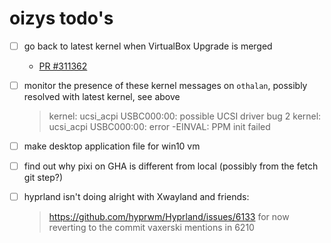 # oizys todo's

- [ ] go back to latest kernel when VirtualBox Upgrade is merged
  - [PR #311362](https://github.com/NixOS/nixpkgs/pull/311362)

- [ ] monitor the presence of these kernel messages on `othalan`,
      possibly resolved with latest kernel, see above
  > kernel: ucsi_acpi USBC000:00: possible UCSI driver bug 2
  > kernel: ucsi_acpi USBC000:00: error -EINVAL: PPM init failed

- [ ] make desktop application file for win10 vm

- [ ] find out why pixi on GHA is different from local (possibly from the fetch git step?)

- [ ] hyprland isn't doing alright with Xwayland and friends:
  > https://github.com/hyprwm/Hyprland/issues/6133
  > for now reverting to the commit vaxerski mentions in 6210

<!-- generated with <3 by daylinmorgan/todo -->
